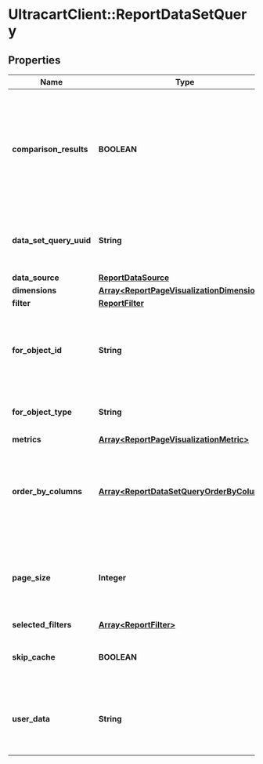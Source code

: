 # UltracartClient::ReportDataSetQuery

## Properties
Name | Type | Description | Notes
------------ | ------------- | ------------- | -------------
**comparison_results** | **BOOLEAN** | True if a date range filter is provided with comparison date ranges and two results should be returned for the query. | [optional] 
**data_set_query_uuid** | **String** | A unique identifier assigned to the data set query that is returned. | [optional] 
**data_source** | [**ReportDataSource**](ReportDataSource.md) |  | [optional] 
**dimensions** | [**Array&lt;ReportPageVisualizationDimension&gt;**](ReportPageVisualizationDimension.md) |  | [optional] 
**filter** | [**ReportFilter**](ReportFilter.md) |  | [optional] 
**for_object_id** | **String** | An identifier that can be used to help match up the returned data set | [optional] 
**for_object_type** | **String** | The type of object this data set is for | [optional] 
**metrics** | [**Array&lt;ReportPageVisualizationMetric&gt;**](ReportPageVisualizationMetric.md) |  | [optional] 
**order_by_columns** | [**Array&lt;ReportDataSetQueryOrderByColumn&gt;**](ReportDataSetQueryOrderByColumn.md) | The columns to order by in the final result.  If not specified the dimensions will be used | [optional] 
**page_size** | **Integer** | Result set page size.  The default value is 200 records.  Max is 10000. | [optional] 
**selected_filters** | [**Array&lt;ReportFilter&gt;**](ReportFilter.md) |  | [optional] 
**skip_cache** | **BOOLEAN** | True if the 15 minute cache should be skipped. | [optional] 
**user_data** | **String** | Any other data that needs to be returned with the response to help the UI | [optional] 


